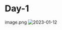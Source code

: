 # Day-1

image.png
![2023-01-12](https://user-images.githubusercontent.com/87632087/211982772-4a57ec36-d690-4223-a8ac-48898c8e4b6d.png)
